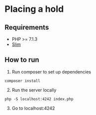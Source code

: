 # Placing a hold

## Requirements
* PHP >= 7.1.3
* [Slim](http://www.slimframework.com/)

## How to run

1. Run composer to set up dependencies

```
composer install
```

2. Run the server locally

```
php -S localhost:4242 index.php
```

3. Go to localhost:4242